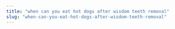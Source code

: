 ```yaml
---
title: "when can you eat hot dogs after wisdom teeth removal"
slug: "when-can-you-eat-hot-dogs-after-wisdom-teeth-removal"
---
```


